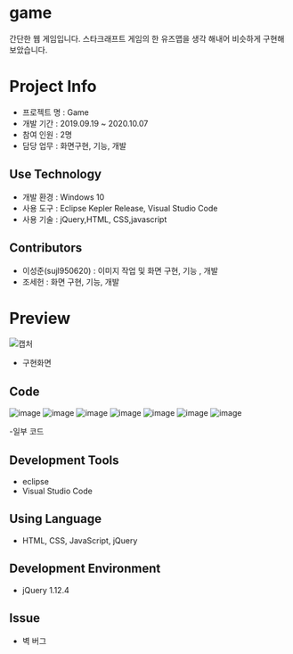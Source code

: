# game 
간단한 웹 게임입니다.
스타크래프트 게임의 한 유즈맵을 생각 해내어 비슷하게 구현해보았습니다.


# Project Info
- 프로젝트 명 : Game
- 개발 기간 : 2019.09.19 ~ 2020.10.07
- 참여 인원 : 2명
- 담당 업무 : 화면구현, 기능, 개발
## Use Technology
- 개발 환경 : Windows 10
- 사용 도구 : Eclipse Kepler Release, Visual Studio Code
- 사용 기술 : jQuery,HTML, CSS,javascript

## Contributors
- 이성준(sujl950620) : 이미지 작업 및 화면 구현, 기능 , 개발 
- 조세헌 : 화면 구현, 기능, 개발
# Preview 
![캡처](https://user-images.githubusercontent.com/58777597/86894533-27516400-c13e-11ea-8a66-3e030293bab2.PNG)

- 구현화면
## Code
![image](https://user-images.githubusercontent.com/58777597/92996931-5aeba880-f54a-11ea-846d-1ba6c2ecb396.png)
![image](https://user-images.githubusercontent.com/58777597/92996940-663ed400-f54a-11ea-849d-d4b40d046f0a.png)
![image](https://user-images.githubusercontent.com/58777597/92996942-6c34b500-f54a-11ea-9b02-09ff621a2019.png)
![image](https://user-images.githubusercontent.com/58777597/92996947-735bc300-f54a-11ea-94cf-363d77effeb2.png)
![image](https://user-images.githubusercontent.com/58777597/92996952-7b1b6780-f54a-11ea-8f5e-bec4dc01216a.png)
![image](https://user-images.githubusercontent.com/58777597/92996956-82427580-f54a-11ea-900d-6fc99dc35838.png)
![image](https://user-images.githubusercontent.com/58777597/92996970-a69e5200-f54a-11ea-95bd-b4c876b47c8b.png)


-일부 코드

## Development Tools
- eclipse
- Visual Studio Code

## Using Language
- HTML, CSS, JavaScript, jQuery

## Development Environment
- jQuery 1.12.4

## Issue
- 벽 버그
